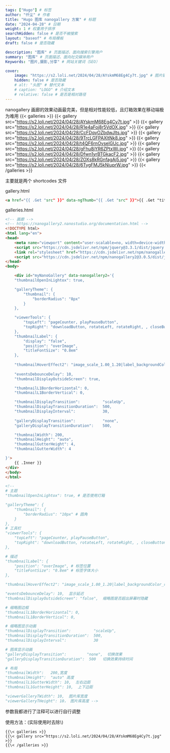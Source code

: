 ```yaml
---
tags: ["Hugo"] # 标签
author: "仟尘" # 作者
title: "Hugo 图库 nanogallery 方案" # 标题
date: "2024-04-28" # 日期
weight: 1 # 权重用于排序
searchHidden: false # 是否不被搜索
layout: "baseof" # 布局模板
draft: false # 是否隐藏

description: "图库" # 页面描述、面向搜索引擎用户
summary: "图库" # 页面描述、面向社交媒体用户
Keywords: "图片,摄影,分享" # 网站关键词（SEO）

cover:
    image: "https://s2.loli.net/2024/04/28/AYskmM68Eg4Cy7t.jpg" # 图片链接
    hidden: false # 是否隐藏
    # alt: "头图" # 替代文本
    # caption: "LOGO" # 介绍文本
    # relative: false # 是否是相对路径
---
```

nanogallery 画廊的效果动画最完美，但是相对性能较低，且灯箱效果在移动端极为难用
{{< galleries >}}
{{< gallery src="https://s2.loli.net/2024/04/28/AYskmM68Eg4Cy7t.jpg" >}}
{{< gallery src="https://s2.loli.net/2024/04/28/R1e4aFoj8r5VdOX.jpg" >}}
{{< gallery src="https://s2.loli.net/2024/04/28/CcFDqyOZbdwJlts.jpg" >}}
{{< gallery src="https://s2.loli.net/2024/04/28/9TrcLGFPAXltNk8.jpg" >}}
{{< gallery src="https://s2.loli.net/2024/04/28/t4QF6rnOvseIGUc.jpg" >}}
{{< gallery src="https://s2.loli.net/2024/04/28/gFhu8jYR6ZPtxWi.jpg" >}}
{{< gallery src="https://s2.loli.net/2024/04/28/Dfwn1yrBTGkacF2.jpg" >}}
{{< gallery src="https://s2.loli.net/2024/04/28/ZOXs8kRGnfagAj5.jpg" >}}
{{< gallery src="https://s2.loli.net/2024/04/28/6TygFMJ5kNiuprW.jpg" >}}
{{< /galleries >}}

主要就是两个 shortcodes 文件

gallery.html
```html
<a href="{{ .Get "src" }}" data-ngThumb="{{ .Get "src" }}">{{ .Get "title" }}</a>
```

galleries.html
```html
<!-- 画廊 -->
<!-- https://nanogallery2.nanostudio.org/documentation.html -->
<!DOCTYPE html>
<html lang="en">
<head>
    <meta name="viewport" content="user-scalable=no, width=device-width, initial-scale=1, maximum-scale=1">
    <script src="https://cdn.jsdelivr.net/npm/jquery@3.3.1/dist/jquery.min.js"></script>
    <link rel="stylesheet" href="https://cdn.jsdelivr.net/npm/nanogallery2@3.0.5/dist/css/nanogallery2.min.css">
    <script src="https://cdn.jsdelivr.net/npm/nanogallery2@3.0.5/dist/jquery.nanogallery2.min.js"></script>
</head>
<body>

    <div id="myNanoGallery" data-nanogallery2='{ 
    "thumbnailOpenInLightox": true,

    "galleryTheme": {
        "thumbnail": {
            "borderRadius": "8px"
        }
    },

    "viewerTools": {
        "topLeft": "pageCounter, playPauseButton",
        "topRight": "downloadButton, rotateLeft, rotateRight, , closeButton"
    },
    "thumbnailLabel": {
        "display": "false",
        "position": "overImage",
        "titleFontSize": "0.8em"
    },
    
    "thumbnailHoverEffect2": "image_scale_1.00_1.20|label_backgroundColor_rgba(0,0,0,0.4)_rgba(0,0,0,0)",
    
    "eventsDebounceDelay": 10,
    "thumbnailDisplayOutsideScreen": true,

    "thumbnailL1BorderHorizontal": 0,
    "thumbnailL1BorderVertical": 0,

    "thumbnailDisplayTransition":          "scaleUp",
    "thumbnailDisplayTransitionDuration":  500,  
    "thumbnailDisplayInterval":            30,
    
    "galleryDisplayTransition":            "none",
    "galleryDisplayTransitionDuration":    500,

    "thumbnailWidth": 200,
    "thumbnailHeight": "auto",
    "thumbnailGutterHeight": 4,
    "thumbnailGutterWidth": 4

}'>
    {{ .Inner }}
</div>
</body>
</html>

<!--
# 主题
"thumbnailOpenInLightox": true, # 是否使用灯箱

"galleryTheme": {
    "thumbnail": {
        "borderRadius": "10px" # 圆角
    }
},
# 工具栏
"viewerTools": {
    "topLeft": "pageCounter, playPauseButton",
    "topRight": "downloadButton, rotateLeft, rotateRight, , closeButton"
},

# 描述
"thumbnailLabel": {
    "position": "overImage", # 标签位置
    "titleFontSize": "0.8em" # 标签字体大小
},

"thumbnailHoverEffect2": "image_scale_1.00_1.20|label_backgroundColor_rgba(0,0,0,0.4)_rgba(0,0,0,0)",  缩略图鼠标悬停效果缩放/透明度

"eventsDebounceDelay": 10,  显示延迟
"thumbnailDisplayOutsideScreen": "false",  缩略图是否超出屏幕时隐藏

# 缩略图边框
"thumbnailL1BorderHorizontal": 0,
"thumbnailL1BorderVertical": 0,

# 缩略图显示动画
"thumbnailDisplayTransition":          "scaleUp",
"thumbnailDisplayTransitionDuration":  500,  
"thumbnailDisplayInterval":            30   

# 图库显示动画
"galleryDisplayTransition":         "none",  切换效果
"galleryDisplayTransitionDuration":  500   切换效果持续时间

# 布局
"thumbnailWidth":   200,宽度
"thumbnailHeight":  "auto" 高度
"thumbnailL1GutterWidth": 10,  左右边距
"thumbnailL1GutterHeight": 10,  上下边距

"viewerGalleryTWidth": 10,  图片库宽度
"viewerGalleryTHeight": 10， 图片库高度 -->
```
参数我都进行了注释可以进行自行调整

使用方法：(实际使用时去除\\)
```
{{\< galleries >}}
{{\< gallery src="https://s2.loli.net/2024/04/28/AYskmM68Eg4Cy7t.jpg" >}}
{{\< /galleries >}}
```